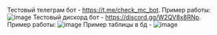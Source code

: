 Тестовый телеграм бот - https://t.me/check_mc_bot. Пример работы: ![image](https://github.com/user-attachments/assets/e344e577-1b4b-4465-870e-da27a37d1405)
Тестовый дискорд бот - https://discord.gg/W2QV8x8RNp. Пример работы: ![image](https://github.com/user-attachments/assets/60aab282-f37d-42a7-a423-5b0fda57c703)
Пример таблицы в бд - ![image](https://github.com/user-attachments/assets/8ac7d432-83ca-451e-a3d2-68b9300f4a24)
